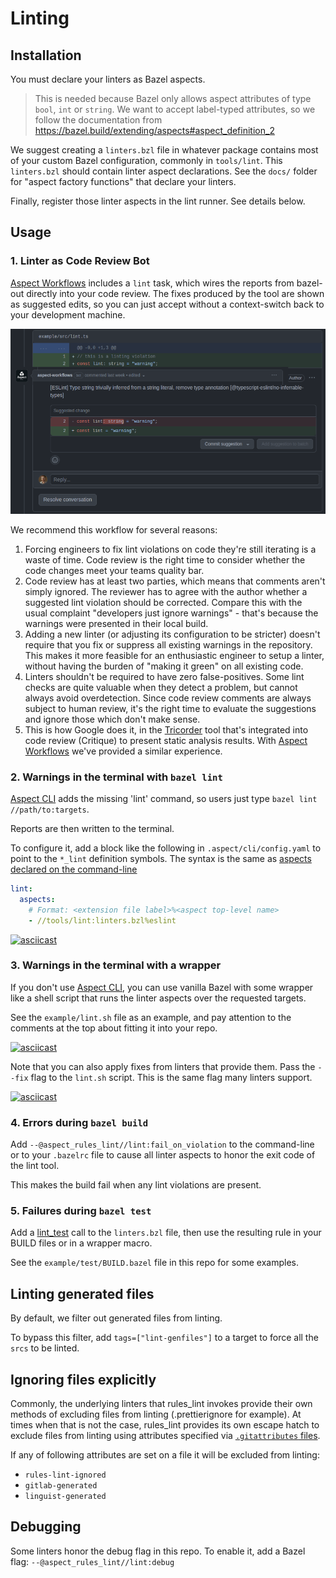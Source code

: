 # Linting

## Installation

You must declare your linters as Bazel aspects.

> This is needed because Bazel only allows aspect attributes of type
> `bool`, `int` or `string`.
> We want to accept label-typed attributes, so we follow the documentation from
> https://bazel.build/extending/aspects#aspect_definition_2

We suggest creating a `linters.bzl` file in whatever package contains most of your
custom Bazel configuration, commonly in `tools/lint`.
This `linters.bzl` should contain linter aspect declarations.
See the `docs/` folder for "aspect factory functions" that declare your linters.

Finally, register those linter aspects in the lint runner. See details below.

## Usage

### 1. Linter as Code Review Bot

[Aspect Workflows] includes a `lint` task, which wires the reports from bazel-out directly into your code review.
The fixes produced by the tool are shown as suggested edits, so you can just accept without a context-switch back to your development machine.

![lint suggestions in code review](./lint_workflow.png)

We recommend this workflow for several reasons:

1. Forcing engineers to fix lint violations on code they're still iterating is a waste of time.
   Code review is the right time to consider whether the code changes meet your teams quality bar.
2. Code review has at least two parties, which means that comments aren't simply ignored.
   The reviewer has to agree with the author whether a suggested lint violation should be corrected.
   Compare this with the usual complaint "developers just ignore warnings" - that's because the warnings were presented in their local build.
3. Adding a new linter (or adjusting its configuration to be stricter) doesn't require that you fix or suppress all existing warnings in the repository.
   This makes it more feasible for an enthusiastic engineer to setup a linter, without having the burden of "making it green" on all existing code.
4. Linters shouldn't be required to have zero false-positives. Some lint checks are quite valuable when they detect a problem, but cannot always avoid overdetection.
   Since code review comments are always subject to human review, it's the right time to evaluate the suggestions and ignore those which don't make sense.
5. This is how Google does it, in the [Tricorder] tool that's integrated into code review (Critique) to present static analysis results.
   With [Aspect Workflows] we've provided a similar experience.

[Tricorder]: https://static.googleusercontent.com/media/research.google.com/en/pubs/archive/43322.pdf

### 2. Warnings in the terminal with `bazel lint`

[Aspect CLI] adds the missing 'lint' command, so users just type `bazel lint //path/to:targets`.

Reports are then written to the terminal.

To configure it, add a block like the following in `.aspect/cli/config.yaml` to point to the `*_lint` definition symbols.
The syntax is the same as [aspects declared on the command-line](https://bazel.build/extending/aspects#invoking_the_aspect_using_the_command_line)

```yaml
lint:
  aspects:
    # Format: <extension file label>%<aspect top-level name>
    - //tools/lint:linters.bzl%eslint
```

[![asciicast](https://asciinema.org/a/xQWU1Wc1JINOubeguDDQbBqcq.svg)](https://asciinema.org/a/xQWU1Wc1JINOubeguDDQbBqcq)

### 3. Warnings in the terminal with a wrapper

If you don't use [Aspect CLI], you can use vanilla Bazel with some wrapper like a shell script that runs the linter aspects over the requested targets.

See the `example/lint.sh` file as an example, and pay attention to the comments at the top about fitting it into your repo.

[![asciicast](https://asciinema.org/a/gUUuQTCGIu85YMl6zz2GJIgD8.svg)](https://asciinema.org/a/gUUuQTCGIu85YMl6zz2GJIgD8)

Note that you can also apply fixes from linters that provide them.
Pass the `--fix` flag to the `lint.sh` script.
This is the same flag many linters support.

[![asciicast](https://asciinema.org/a/r9JKJ8uKgAZTzlUPdDdHlY1CB.svg)](https://asciinema.org/a/r9JKJ8uKgAZTzlUPdDdHlY1CB)

### 4. Errors during `bazel build`

Add `--@aspect_rules_lint//lint:fail_on_violation` to the command-line or to your `.bazelrc` file
to cause all linter aspects to honor the exit code of the lint tool.

This makes the build fail when any lint violations are present.

### 5. Failures during `bazel test`

Add a [lint_test](./lint_test.md) call to the `linters.bzl` file, then use the resulting rule in your BUILD files or in a wrapper macro.

See the `example/test/BUILD.bazel` file in this repo for some examples.

## Linting generated files

By default, we filter out generated files from linting.

To bypass this filter, add `tags=["lint-genfiles"]` to a target to force all the `srcs` to be linted.

## Ignoring files explicitly

Commonly, the underlying linters that rules_lint invokes provide their own methods of excluding files from linting (.prettierignore for example). At times when that is not the case, rules_lint provides its
own escape hatch to exclude files from linting using attributes specified via [`.gitattributes` files](https://git-scm.com/docs/gitattributes).

If any of following attributes are set on a file it will be excluded from linting:

- `rules-lint-ignored`
- `gitlab-generated`
- `linguist-generated`

## Debugging

Some linters honor the debug flag in this repo. To enable it, add a Bazel flag:
`--@aspect_rules_lint//lint:debug`

[Aspect Workflows]: https://docs.aspect.build/workflows
[Aspect CLI]: https://docs.aspect.build/cli
